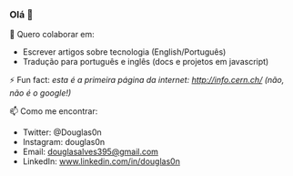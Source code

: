 ### Olá 👋

👯 Quero colaborar em: 
  * Escrever artigos sobre tecnologia (English/Português)
  * Tradução para português e inglês (docs e projetos em javascript)

⚡ Fun fact:
  *esta é a primeira página da internet: http://info.cern.ch/
  (não, não é o google!)*

📫 Como me encontrar: 
  * Twitter: @Douglas0n
  * Instagram: douglas0n
  * Email: douglasalves395@gmail.com
  * LinkedIn: www.linkedin.com/in/douglas0n


<!--
**Douglas0n/douglas0n** is a ✨ _special_ ✨ repository because its `README.md` (this file) appears on your GitHub profile.

Here are some ideas to get you started:

- 🔭 I’m currently working on ...
- 🌱 I’m currently learning ...
- 👯 I’m looking to collaborate on ...
- 🤔 I’m looking for help with ...
- 💬 Ask me about ...
- 📫 How to reach me: ...
- 😄 Pronouns: ...
- ⚡ Fun fact: ...
-->
